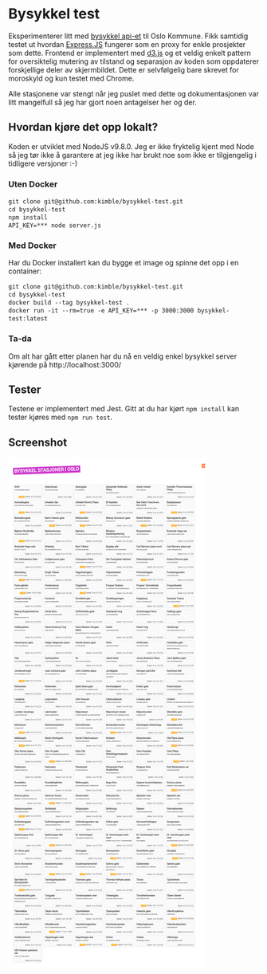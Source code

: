 Bysykkel test
=============

Eksperimenterer litt med [bysykkel api-et](https://developer.oslobysykkel.no/api) til Oslo Kommune. Fikk samtidig 
testet ut hvordan [Express.JS](https://expressjs.com/) fungerer som en proxy for enkle prosjekter som dette. 
Frontend er implementert med [d3.js](https://d3js.org) og et veldig enkelt pattern for oversiktelig mutering av 
tilstand og separasjon av koden som oppdaterer forskjellige deler av skjermbildet. Dette er selvfølgelig bare skrevet
for moroskyld og kun testet med Chrome.  

Alle stasjonene var stengt når jeg puslet med dette og dokumentasjonen var litt mangelfull så jeg har gjort
noen antagelser her og der. 

Hvordan kjøre det opp lokalt?
-----------------------------
Koden er utviklet med NodeJS v9.8.0. Jeg er ikke fryktelig kjent med Node så jeg tør ikke å garantere at jeg
ikke har brukt noe som ikke er tilgjengelig i tidligere versjoner :-)


### Uten Docker

    git clone git@github.com:kimble/bysykkel-test.git
    cd bysykkel-test
    npm install
    API_KEY=*** node server.js

### Med Docker

Har du Docker installert kan du bygge et image og spinne det opp i en container:

    git clone git@github.com:kimble/bysykkel-test.git
    cd bysykkel-test
    docker build --tag bysykkel-test . 
    docker run -it --rm=true -e API_KEY=*** -p 3000:3000 bysykkel-test:latest 
    
### Ta-da

Om alt har gått etter planen har du nå en veldig enkel bysykkel server kjørende på http://localhost:3000/


Tester
------

Testene er implementert med Jest. Gitt at du har kjørt `npm install` kan tester kjøres med `npm run test`. 



Screenshot
-----------

![Screenshot](https://github.com/kimble/bysykkel-test/raw/master/docs/screenshot.png)